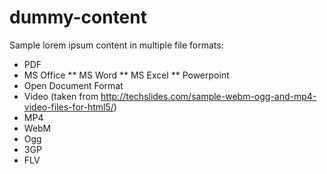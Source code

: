 dummy-content
=============

Sample lorem ipsum content in multiple file formats:

* PDF
* MS Office
** MS Word
** MS Excel
** Powerpoint
* Open Document Format
* Video (taken from http://techslides.com/sample-webm-ogg-and-mp4-video-files-for-html5/)
 * MP4
 * WebM
 * Ogg
 * 3GP
 * FLV
